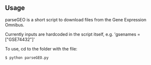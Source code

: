 
## Usage

parseGEO is a short script to download files from the Gene Expression Omnibus. 

Currently inputs are hardcoded in the script itself, e.g. 'gsenames = ["GSE74432"]'

To use, cd to the folder with the file:

```$ python parseGEO.py```

